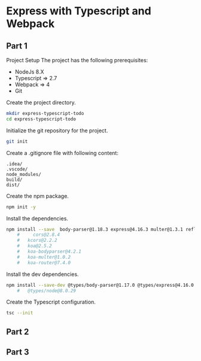 # Express with Typescript and Webpack

## Part 1

Project Setup
The project has the following prerequisites:

* NodeJs 8.X
* Typescript  => 2.7
* Webpack  => 4
* Git

Create the project directory.

```bash
mkdir express-typescript-todo
cd express-typescript-todo
```

Initialize the git repository for the project.

```bash
git init
```

Create a .gitignore file with following content:

```
.idea/
.vscode/
node_modules/
build/
dist/
```

Create the npm package.

```bash
npm init -y
```

Install the dependencies.

```bash
npm install --save  body-parser@1.18.3 express@4.16.3 multer@1.3.1 reflect-metadata@0.1.10 routing-controllers@0.7.7
    #     cors@2.8.4
    #   kcors@2.2.2
    #   koa@2.5.2
    #   koa-bodyparser@4.2.1
    #   koa-multer@1.0.2
    #   koa-router@7.4.0
```
Install the dev dependencies.

```bash
npm install --save-dev @types/body-parser@1.17.0 @types/express@4.16.0 @types/multer@1.3.7 ts-loader@4.5.0 tslint@5.11.0 typescript@3.0.1 webpack@4.17.1 webpack-cli@3.1.0 ts-node@3.3.0
    #   @types/node@8.0.29
```

Create the Typescript configuration.

```bash
tsc --init
```


## Part 2

## Part 3
